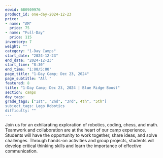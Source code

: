 ```yaml
---
ecwid: 680909976
product_id: one-day-2024-12-23
price:
- name: "AM"
  price: 75
- name: "Full-Day"
  price: 115
inventory: 7
weight: ""
category: "1-Day Camps"
start_date: "2024-12-23"
end_date: "2024-12-23"
start_time: "8:30"
end_time: "1:00/5:00"
page_title: "1-Day Camp; Dec 23, 2024"
page_subtitle: "All "
featured: 8
title: "1-Day Camp; Dec 23, 2024 | Blue Ridge Boost"
section: camps
day_tags: 
grade_tags: ["1st", "2nd", "3rd", 4th", "5th"]
subject_tags: Lego Robotics
difficulty: ""
---
```

Join us for an exhilarating exploration of robotics, coding, chess, and math. Teamwork and collaboration are at the heart of our camp experience. Students will have the opportunity to work together, share ideas, and solve challenges. Through hands-on activities and group projects, students will develop critical thinking skills and learn the importance of effective communication.
